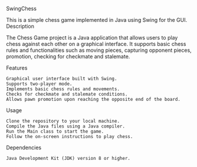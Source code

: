 SwingChess

This is a simple chess game implemented in Java using Swing for the GUI.
Description

The Chess Game project is a Java application that allows users to play chess against each other on a graphical interface. It supports basic chess rules and functionalities such as moving pieces, capturing opponent pieces, promotion, checking for checkmate and stalemate.

Features

    Graphical user interface built with Swing.
    Supports two-player mode.
    Implements basic chess rules and movements.
    Checks for checkmate and stalemate conditions.
    Allows pawn promotion upon reaching the opposite end of the board.

Usage

    Clone the repository to your local machine.
    Compile the Java files using a Java compiler.
    Run the Main class to start the game.
    Follow the on-screen instructions to play chess.

Dependencies

    Java Development Kit (JDK) version 8 or higher.
